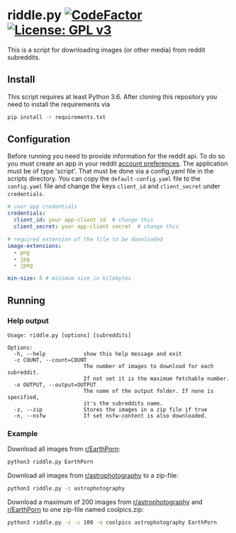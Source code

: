 # riddle.py [![CodeFactor](https://www.codefactor.io/repository/github/trivernis/reddit-riddle/badge)](https://www.codefactor.io/repository/github/trivernis/reddit-riddle) [![License: GPL v3](https://img.shields.io/badge/License-GPL%20v3-blue.svg?style=flat-square)](https://www.gnu.org/licenses/gpl-3.0) 

This is a script for downloading images (or other media) from reddit subreddits.

## Install

This script requires at least Python 3.6.
After cloning this repository you need to install the requirements via 

```sh
pip install -r requirements.txt
```

## Configuration

Before running you need to provide information for the reddit api.
To do so you must create an app in your reddit [account preferences](https://www.reddit.com/prefs/apps).
The application must be of type 'script'. 
That must be done via a config.yaml file in the scripts directory.
You can copy the `default-config.yaml` file to the `config.yaml` file and change the keys
`client_id` and `client_secret` under `credentials`.

```yaml
# user app credentials
credentials:
  client_id: your app-client id  # change this
  client_secret: your app-client secret  # change this

# required extension of the file to be downloaded
image-extensions:
  - png
  - jpg
  - jpeg

min-size: 5 # minimum size in kilobytes
```

## Running

### Help output

```
Usage: riddle.py [options] [subreddits]

Options:
  -h, --help            show this help message and exit
  -c COUNT, --count=COUNT
                        The number of images to download for each subreddit.
                        If not set it is the maximum fetchable number.
  -o OUTPUT, --output=OUTPUT
                        The name of the output folder. If none is specified,
                        it's the subreddits name.
  -z, --zip             Stores the images in a zip file if true
  -n, --nsfw            If set nsfw-content is also downloaded.
```

### Example

Download all images from [r/EarthPorn](https://EarthPorn.reddit.com):

```sh
python3 riddle.py EarthPorn
```

Download all images from [r/astrophotography](https://astrophotography.reddit.com) to a zip-file:

```sh
python3 riddle.py -z astrophotography
```

Download a maximum of 200 images from [r/astrophotography](https://astrophotography.reddit.com) and [r/EarthPorn](https://EarthPorn.reddit.com) to one zip-file named coolpics.zip:

```sh
python3 riddle.py -z -c 100 -o coolpics astrophotography EarthPorn
```
